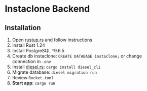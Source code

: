 # Instaclone Backend

## Installation

1. Open [rustup.rs](https://rustup.rs) and follow instructions
2. Install Rust 1.24
3. Install PostgreSQL ^9.6.5
4. Create db instaclone: `CREATE DATABASE instaclone;` or change connection in `.env`
5. Install [diesel.rs](http://diesel.rs): `cargo install diesel_cli`
6. Migrate database: `diesel migration run`
7. Review `Rocket.toml`
8. **Start app**: `cargo run`
